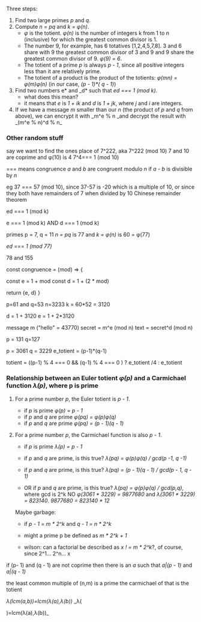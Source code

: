 Three steps:

1. Find two large primes _p_ and _q_.
1. Compute _n = pq_ and _k = φ(n)_.
   - _φ_ is the totient. _φ(n)_ is the number of integers k from 1 to n (inclusive) for which the greatest common divisor is 1.
   - The number 9, for example, has 6 totatives [1,2,4,5,7,8]. 3 and 6 share with 9 the greatest common divisor of 3 and 9 and 9 share the greatest common divisor of 9. _φ(9) = 6_.
   - The totient of a prime _p_ is always _p - 1_, since all positive integers less than it are relatively prime.
   - The totient of a product is the product of the totients: _φ(mn) = φ(m)φ(n)_ (in our case, _(p - 1)\*( q - 1)_)
1. Find two numbers e* and \_d* such that _ed === 1 (mod k)_.
   - what does this mean?
   - it means that _e_ is _1 + ik_ and _d_ is _1 + jk_, where _j_ and _i_ are integers.
1. If we have a message _m_ smaller than our _n_ (the product of _p_ and _q_ from above), we can encrypt it with _m^e % n \_and decrypt the result with _(m^e % n)^d % n\_


### Other random stuff
say we want to find the ones place of 7^222, aka 7^222 (mod 10)
7 and 10 are coprime and φ(10) is 4
7^4=== 1 (mod 10)

=== means congruence
_a_ and _b_ are congruent modulo _n_
if _a - b_ is divisible by _n_

eg 37 === 57 (mod 10), since 37-57 is -20 which is a multiple of 10, or
since they both have remainders of 7 when divided by 10
Chinese remainder theorem

ed === 1 (mod k)

e === 1 (mod k)
AND
d === 1 (mod k)

primes p = 7, q = 11
_n = pq_ is 77 and _k = φ(n)_ is 60 = φ(77)

_ed === 1 (mod 77)_

78 and 155

const congruence = (mod) => {

const e = 1 + mod
const d = 1 + (2 \* mod)

return {e, d}
}

p=61 and q=53
n=3233
k = 60\*52 = 3120

d = 1 + 3120
e = 1 + 2\*3120

message m ("hello" = 43770)
secret = m^e (mod n)
text = secret^d (mod n)

p =
131
q=127

p = 3061
q = 3229
e_totient = (p-1)\*(q-1)

totient = ((p-1) % 4 === 0 && (q-1) % 4 === 0 ) ? e_totient /4 : e_totient

### Relationship between an Euler totient _φ(p)_ and a Carmichael function _λ(p)_, where p is prime
1. For a prime number _p_, the Euler totient is _p - 1_.
    - if _p_ is prime _φ(p) = p - 1_
    - if _p_ and _q_ are prime _φ(pq) = φ(p)φ(q)_
    - if _p_ and _q_ are prime _φ(pq) = (p - 1)(q - 1)_    
1. For a prime number _p_, the Carmichael function is also _p - 1_.
     - if _p_ is prime _λ(p) = p - 1_
     - if _p_ and _q_ are prime, is this true? _λ(pq) = φ(p)φ(q) / gcd(p -1, q -1)_ 
     - if _p_ and _q_ are prime, is this true? _λ(pq) = (p - 1)(q - 1) / gcd(p - 1, q - 1)_


    - OR if _p_ and _q_ are prime, is this true? _λ(pq) = φ(p)φ(q) / gcd(p,q)_, where gcd is 2^k
      NO _φ(3061 * 3229) = 9877680_ and _λ(3061 * 3229) = 823140_. _9877680 = 823140 * 12_

    Maybe garbage:
    - if _p - 1 = m * 2^k_ and _q - 1 = n * 2^k_

    - might a prime p be defined as  _m * 2^k + 1_
    - wilson: can a factorial be described as _x ! = m * 2^k_?, of course, since 2^1... 2^n... x



if (p- 1) and (q - 1) are not coprime
then there is an _a_ such that _a|(p - 1)_ and _a|(q - 1)_

the least common multiple of (n,m) is a prime
the carmichael of that is the totient

_λ(lcm(a,b))=lcm(λ(a),λ(b))_
_λ(
    
)=lcm(λ(a),λ(b))_
